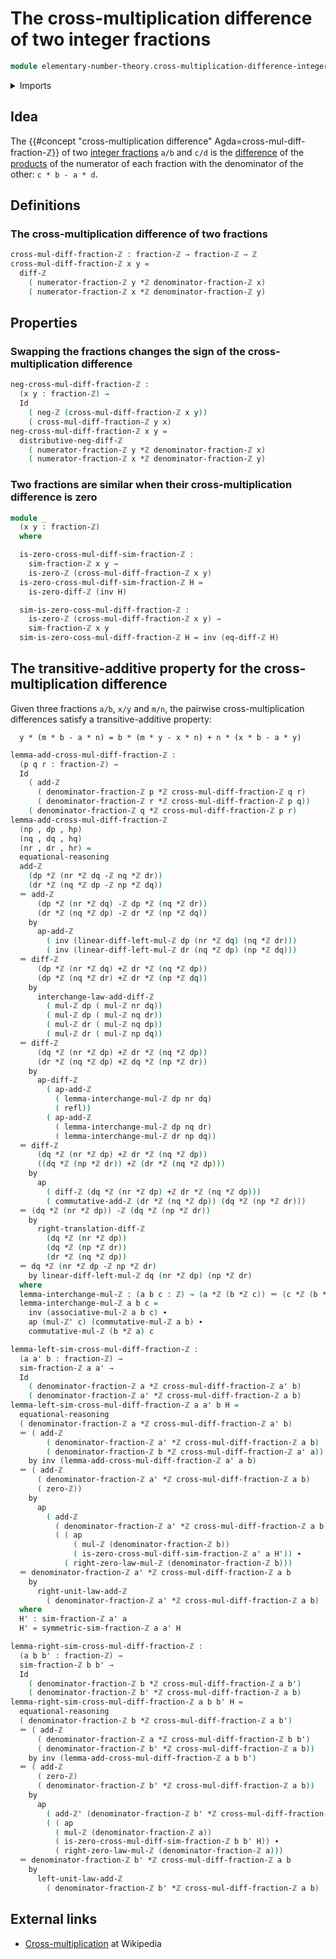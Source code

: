 # The cross-multiplication difference of two integer fractions

```agda
module elementary-number-theory.cross-multiplication-difference-integer-fractions where
```

<details><summary>Imports</summary>

```agda
open import elementary-number-theory.addition-integers
open import elementary-number-theory.difference-integers
open import elementary-number-theory.integer-fractions
open import elementary-number-theory.integers
open import elementary-number-theory.multiplication-integers

open import foundation.action-on-identifications-functions
open import foundation.dependent-pair-types
open import foundation.identity-types
open import foundation.negation
open import foundation.propositions
```

</details>

## Idea

The
{{#concept "cross-multiplication difference" Agda=cross-mul-diff-fraction-ℤ}} of
two [integer fractions](elementary-number-theory.integer-fractions.md) `a/b` and
`c/d` is the [difference](elementary-number-theory.difference-integers.md) of
the [products](elementary-number-theory.multiplication-integers.md) of the
numerator of each fraction with the denominator of the other: `c * b - a * d`.

## Definitions

### The cross-multiplication difference of two fractions

```agda
cross-mul-diff-fraction-ℤ : fraction-ℤ → fraction-ℤ → ℤ
cross-mul-diff-fraction-ℤ x y =
  diff-ℤ
    ( numerator-fraction-ℤ y *ℤ denominator-fraction-ℤ x)
    ( numerator-fraction-ℤ x *ℤ denominator-fraction-ℤ y)
```

## Properties

### Swapping the fractions changes the sign of the cross-multiplication difference

```agda
neg-cross-mul-diff-fraction-ℤ :
  (x y : fraction-ℤ) →
  Id
    ( neg-ℤ (cross-mul-diff-fraction-ℤ x y))
    ( cross-mul-diff-fraction-ℤ y x)
neg-cross-mul-diff-fraction-ℤ x y =
  distributive-neg-diff-ℤ
    ( numerator-fraction-ℤ y *ℤ denominator-fraction-ℤ x)
    ( numerator-fraction-ℤ x *ℤ denominator-fraction-ℤ y)
```

### Two fractions are similar when their cross-multiplication difference is zero

```agda
module _
  (x y : fraction-ℤ)
  where

  is-zero-cross-mul-diff-sim-fraction-ℤ :
    sim-fraction-ℤ x y →
    is-zero-ℤ (cross-mul-diff-fraction-ℤ x y)
  is-zero-cross-mul-diff-sim-fraction-ℤ H =
    is-zero-diff-ℤ (inv H)

  sim-is-zero-coss-mul-diff-fraction-ℤ :
    is-zero-ℤ (cross-mul-diff-fraction-ℤ x y) →
    sim-fraction-ℤ x y
  sim-is-zero-coss-mul-diff-fraction-ℤ H = inv (eq-diff-ℤ H)
```

## The transitive-additive property for the cross-multiplication difference

Given three fractions `a/b`, `x/y` and `m/n`, the pairwise cross-multiplication
differences satisfy a transitive-additive property:

```text
  y * (m * b - a * n) = b * (m * y - x * n) + n * (x * b - a * y)
```

```agda
lemma-add-cross-mul-diff-fraction-ℤ :
  (p q r : fraction-ℤ) →
  Id
    ( add-ℤ
      ( denominator-fraction-ℤ p *ℤ cross-mul-diff-fraction-ℤ q r)
      ( denominator-fraction-ℤ r *ℤ cross-mul-diff-fraction-ℤ p q))
    ( denominator-fraction-ℤ q *ℤ cross-mul-diff-fraction-ℤ p r)
lemma-add-cross-mul-diff-fraction-ℤ
  (np , dp , hp)
  (nq , dq , hq)
  (nr , dr , hr) =
  equational-reasoning
  add-ℤ
    (dp *ℤ (nr *ℤ dq -ℤ nq *ℤ dr))
    (dr *ℤ (nq *ℤ dp -ℤ np *ℤ dq))
  ＝ add-ℤ
      (dp *ℤ (nr *ℤ dq) -ℤ dp *ℤ (nq *ℤ dr))
      (dr *ℤ (nq *ℤ dp) -ℤ dr *ℤ (np *ℤ dq))
    by
      ap-add-ℤ
        ( inv (linear-diff-left-mul-ℤ dp (nr *ℤ dq) (nq *ℤ dr)))
        ( inv (linear-diff-left-mul-ℤ dr (nq *ℤ dp) (np *ℤ dq)))
  ＝ diff-ℤ
      (dp *ℤ (nr *ℤ dq) +ℤ dr *ℤ (nq *ℤ dp))
      (dp *ℤ (nq *ℤ dr) +ℤ dr *ℤ (np *ℤ dq))
    by
      interchange-law-add-diff-ℤ
        ( mul-ℤ dp ( mul-ℤ nr dq))
        ( mul-ℤ dp ( mul-ℤ nq dr))
        ( mul-ℤ dr ( mul-ℤ nq dp))
        ( mul-ℤ dr ( mul-ℤ np dq))
  ＝ diff-ℤ
      (dq *ℤ (nr *ℤ dp) +ℤ dr *ℤ (nq *ℤ dp))
      (dr *ℤ (nq *ℤ dp) +ℤ dq *ℤ (np *ℤ dr))
    by
      ap-diff-ℤ
        ( ap-add-ℤ
          ( lemma-interchange-mul-ℤ dp nr dq)
          ( refl))
        ( ap-add-ℤ
          ( lemma-interchange-mul-ℤ dp nq dr)
          ( lemma-interchange-mul-ℤ dr np dq))
  ＝ diff-ℤ
      (dq *ℤ (nr *ℤ dp) +ℤ dr *ℤ (nq *ℤ dp))
      ((dq *ℤ (np *ℤ dr)) +ℤ (dr *ℤ (nq *ℤ dp)))
    by
      ap
        ( diff-ℤ (dq *ℤ (nr *ℤ dp) +ℤ dr *ℤ (nq *ℤ dp)))
        ( commutative-add-ℤ (dr *ℤ (nq *ℤ dp)) (dq *ℤ (np *ℤ dr)))
  ＝ (dq *ℤ (nr *ℤ dp)) -ℤ (dq *ℤ (np *ℤ dr))
    by
      right-translation-diff-ℤ
        (dq *ℤ (nr *ℤ dp))
        (dq *ℤ (np *ℤ dr))
        (dr *ℤ (nq *ℤ dp))
  ＝ dq *ℤ (nr *ℤ dp -ℤ np *ℤ dr)
    by linear-diff-left-mul-ℤ dq (nr *ℤ dp) (np *ℤ dr)
  where
  lemma-interchange-mul-ℤ : (a b c : ℤ) → (a *ℤ (b *ℤ c)) ＝ (c *ℤ (b *ℤ a))
  lemma-interchange-mul-ℤ a b c =
    inv (associative-mul-ℤ a b c) ∙
    ap (mul-ℤ' c) (commutative-mul-ℤ a b) ∙
    commutative-mul-ℤ (b *ℤ a) c

lemma-left-sim-cross-mul-diff-fraction-ℤ :
  (a a' b : fraction-ℤ) →
  sim-fraction-ℤ a a' →
  Id
    ( denominator-fraction-ℤ a *ℤ cross-mul-diff-fraction-ℤ a' b)
    ( denominator-fraction-ℤ a' *ℤ cross-mul-diff-fraction-ℤ a b)
lemma-left-sim-cross-mul-diff-fraction-ℤ a a' b H =
  equational-reasoning
  ( denominator-fraction-ℤ a *ℤ cross-mul-diff-fraction-ℤ a' b)
  ＝ ( add-ℤ
        ( denominator-fraction-ℤ a' *ℤ cross-mul-diff-fraction-ℤ a b)
        ( denominator-fraction-ℤ b *ℤ cross-mul-diff-fraction-ℤ a' a))
    by inv (lemma-add-cross-mul-diff-fraction-ℤ a' a b)
  ＝ ( add-ℤ
      ( denominator-fraction-ℤ a' *ℤ cross-mul-diff-fraction-ℤ a b)
      ( zero-ℤ))
    by
      ap
        ( add-ℤ
          ( denominator-fraction-ℤ a' *ℤ cross-mul-diff-fraction-ℤ a b))
          ( ( ap
              ( mul-ℤ (denominator-fraction-ℤ b))
              ( is-zero-cross-mul-diff-sim-fraction-ℤ a' a H')) ∙
            ( right-zero-law-mul-ℤ (denominator-fraction-ℤ b)))
  ＝ denominator-fraction-ℤ a' *ℤ cross-mul-diff-fraction-ℤ a b
    by
      right-unit-law-add-ℤ
        ( denominator-fraction-ℤ a' *ℤ cross-mul-diff-fraction-ℤ a b)
  where
  H' : sim-fraction-ℤ a' a
  H' = symmetric-sim-fraction-ℤ a a' H

lemma-right-sim-cross-mul-diff-fraction-ℤ :
  (a b b' : fraction-ℤ) →
  sim-fraction-ℤ b b' →
  Id
    ( denominator-fraction-ℤ b *ℤ cross-mul-diff-fraction-ℤ a b')
    ( denominator-fraction-ℤ b' *ℤ cross-mul-diff-fraction-ℤ a b)
lemma-right-sim-cross-mul-diff-fraction-ℤ a b b' H =
  equational-reasoning
  ( denominator-fraction-ℤ b *ℤ cross-mul-diff-fraction-ℤ a b')
  ＝ ( add-ℤ
      ( denominator-fraction-ℤ a *ℤ cross-mul-diff-fraction-ℤ b b')
      ( denominator-fraction-ℤ b' *ℤ cross-mul-diff-fraction-ℤ a b))
    by inv (lemma-add-cross-mul-diff-fraction-ℤ a b b')
  ＝ ( add-ℤ
      ( zero-ℤ)
      ( denominator-fraction-ℤ b' *ℤ cross-mul-diff-fraction-ℤ a b))
    by
      ap
        ( add-ℤ' (denominator-fraction-ℤ b' *ℤ cross-mul-diff-fraction-ℤ a b))
        ( ( ap
          ( mul-ℤ (denominator-fraction-ℤ a))
          ( is-zero-cross-mul-diff-sim-fraction-ℤ b b' H)) ∙
          ( right-zero-law-mul-ℤ (denominator-fraction-ℤ a)))
  ＝ denominator-fraction-ℤ b' *ℤ cross-mul-diff-fraction-ℤ a b
    by
      left-unit-law-add-ℤ
        ( denominator-fraction-ℤ b' *ℤ cross-mul-diff-fraction-ℤ a b)
```

## External links

- [Cross-multiplication](https://en.wikipedia.org/wiki/Cross-multiplication) at
  Wikipedia
